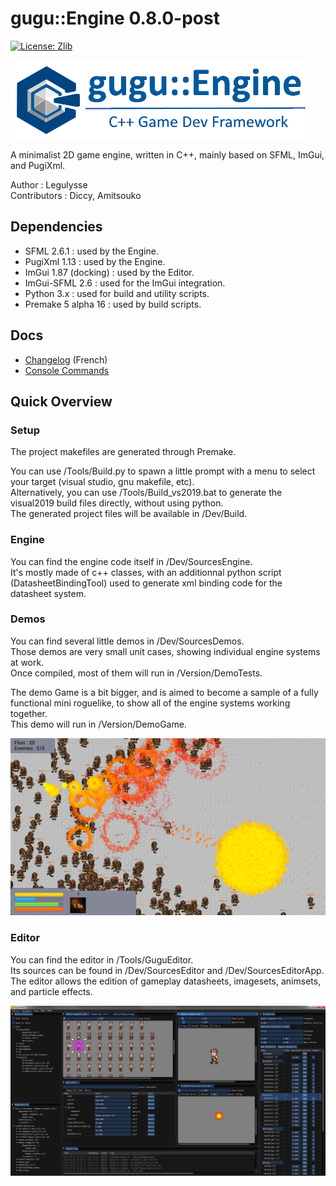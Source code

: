 # gugu::Engine 0.8.0-post
[![License: Zlib](https://img.shields.io/badge/License-Zlib-lightgrey.svg)](https://opensource.org/licenses/Zlib)

![gugu::Engine Logo Title](./Docs/Logos/Gugu-logo-title.png)

A minimalist 2D game engine, written in C++, mainly based on SFML, ImGui, and PugiXml.

Author : Legulysse  
Contributors : Diccy, Amitsouko

## Dependencies

- SFML 2.6.1 : used by the Engine.  
- PugiXml 1.13 : used by the Engine.  
- ImGui 1.87 (docking) : used by the Editor.  
- ImGui-SFML 2.6 : used for the ImGui integration.  
- Python 3.x : used for build and utility scripts.  
- Premake 5 alpha 16 : used by build scripts.  

## Docs

- [Changelog](/Docs/ProjectHistory.md) (French)  
- [Console Commands](/Docs/Commands.md)  

## Quick Overview

### Setup

The project makefiles are generated through Premake.  

You can use /Tools/Build.py to spawn a little prompt with a menu to select your target (visual studio, gnu makefile, etc).  
Alternatively, you can use /Tools/Build_vs2019.bat to generate the visual2019 build files directly, without using python.  
The generated project files will be available in /Dev/Build.  

### Engine

You can find the engine code itself in /Dev/SourcesEngine.  
It's mostly made of c++ classes, with an additionnal python script (DatasheetBindingTool) used to generate xml binding code for the datasheet system.  

### Demos

You can find several little demos in /Dev/SourcesDemos.  
Those demos are very small unit cases, showing individual engine systems at work.  
Once compiled, most of them will run in /Version/DemoTests.  

The demo Game is a bit bigger, and is aimed to become a sample of a fully functional mini roguelike, to show all of the engine systems working together.  
This demo will run in /Version/DemoGame.  

![Demo Screenshot](./Docs/Pictures/DemoGame_03.png)

### Editor

You can find the editor in /Tools/GuguEditor.  
Its sources can be found in /Dev/SourcesEditor and /Dev/SourcesEditorApp.  
The editor allows the edition of gameplay datasheets, imagesets, animsets, and particle effects.  

![Editor Screenshot](./Docs/Pictures/Editor_02.png)
